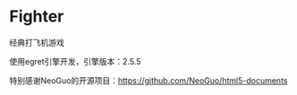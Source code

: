 # Fighter

经典打飞机游戏

使用egret引擎开发，引擎版本：2.5.5

特别感谢NeoGuo的开源项目：https://github.com/NeoGuo/html5-documents
